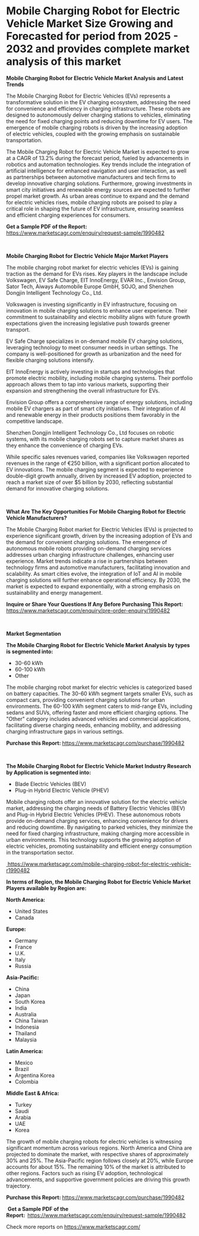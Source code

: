 <p><h1>Mobile Charging Robot for Electric Vehicle Market Size Growing and Forecasted for period from 2025 - 2032 and provides complete market analysis of this market</h1></p><p><strong>Mobile Charging Robot for Electric Vehicle Market Analysis and Latest Trends</strong></p>
<p><p>The Mobile Charging Robot for Electric Vehicles (EVs) represents a transformative solution in the EV charging ecosystem, addressing the need for convenience and efficiency in charging infrastructure. These robots are designed to autonomously deliver charging stations to vehicles, eliminating the need for fixed charging points and reducing downtime for EV users. The emergence of mobile charging robots is driven by the increasing adoption of electric vehicles, coupled with the growing emphasis on sustainable transportation.</p><p>The Mobile Charging Robot for Electric Vehicle Market is expected to grow at a CAGR of 13.2% during the forecast period, fueled by advancements in robotics and automation technologies. Key trends include the integration of artificial intelligence for enhanced navigation and user interaction, as well as partnerships between automotive manufacturers and tech firms to develop innovative charging solutions. Furthermore, growing investments in smart city initiatives and renewable energy sources are expected to further propel market growth. As urban areas continue to expand and the demand for electric vehicles rises, mobile charging robots are poised to play a critical role in shaping the future of EV infrastructure, ensuring seamless and efficient charging experiences for consumers.</p></p>
<p><strong>Get a Sample PDF of the Report:&nbsp;</strong> <a href="https://www.marketscagr.com/enquiry/request-sample/1990482?utm_campaign=3018&utm_medium=2&utm_source=Github&utm_content=ia&utm_term=31032025&utm_id=mobile-charging-robot-for-electric-vehicle">https://www.marketscagr.com/enquiry/request-sample/1990482</a></p>
<p>&nbsp;</p>
<p><strong>Mobile Charging Robot for Electric Vehicle Major Market Players</strong></p>
<p><p>The mobile charging robot market for electric vehicles (EVs) is gaining traction as the demand for EVs rises. Key players in the landscape include Volkswagen, EV Safe Charge, EIT InnoEnergy, EVAR Inc., Envision Group, Sator Tech, Aiways Automobile Europe GmbH, SOJO, and Shenzhen Dongjin Intelligent Technology Co., Ltd.</p><p>Volkswagen is investing significantly in EV infrastructure, focusing on innovation in mobile charging solutions to enhance user experience. Their commitment to sustainability and electric mobility aligns with future growth expectations given the increasing legislative push towards greener transport.</p><p>EV Safe Charge specializes in on-demand mobile EV charging solutions, leveraging technology to meet consumer needs in urban settings. The company is well-positioned for growth as urbanization and the need for flexible charging solutions intensify.</p><p>EIT InnoEnergy is actively investing in startups and technologies that promote electric mobility, including mobile charging systems. Their portfolio approach allows them to tap into various markets, supporting their expansion and strengthening the overall infrastructure for EVs.</p><p>Envision Group offers a comprehensive range of energy solutions, including mobile EV chargers as part of smart city initiatives. Their integration of AI and renewable energy in their products positions them favorably in the competitive landscape.</p><p>Shenzhen Dongjin Intelligent Technology Co., Ltd focuses on robotic systems, with its mobile charging robots set to capture market shares as they enhance the convenience of charging EVs.</p><p>While specific sales revenues varied, companies like Volkswagen reported revenues in the range of €250 billion, with a significant portion allocated to EV innovations. The mobile charging segment is expected to experience double-digit growth annually, driven by increased EV adoption, projected to reach a market size of over $5 billion by 2030, reflecting substantial demand for innovative charging solutions.</p></p>
<p>&nbsp;</p>
<p><strong>What Are The Key Opportunities For Mobile Charging Robot for Electric Vehicle Manufacturers?</strong></p>
<p><p>The Mobile Charging Robot market for Electric Vehicles (EVs) is projected to experience significant growth, driven by the increasing adoption of EVs and the demand for convenient charging solutions. The emergence of autonomous mobile robots providing on-demand charging services addresses urban charging infrastructure challenges, enhancing user experience. Market trends indicate a rise in partnerships between technology firms and automotive manufacturers, facilitating innovation and scalability. As smart cities evolve, the integration of IoT and AI in mobile charging solutions will further enhance operational efficiency. By 2030, the market is expected to expand exponentially, with a strong emphasis on sustainability and energy management.</p></p>
<p><strong>Inquire or Share Your Questions If Any Before Purchasing This Report:</strong> <a href="https://www.marketscagr.com/enquiry/pre-order-enquiry/1990482?utm_campaign=3018&utm_medium=2&utm_source=Github&utm_content=ia&utm_term=31032025&utm_id=mobile-charging-robot-for-electric-vehicle">https://www.marketscagr.com/enquiry/pre-order-enquiry/1990482</a></p>
<p>&nbsp;</p>
<p><strong>Market Segmentation</strong></p>
<p><strong>The Mobile Charging Robot for Electric Vehicle Market Analysis by types is segmented into:</strong></p>
<p><ul><li>30-60 kWh</li><li>60-100 kWh</li><li>Other</li></ul></p>
<p><p>The mobile charging robot market for electric vehicles is categorized based on battery capacities. The 30-60 kWh segment targets smaller EVs, such as compact cars, providing convenient charging solutions for urban environments. The 60-100 kWh segment caters to mid-range EVs, including sedans and SUVs, offering faster and more efficient charging options. The "Other" category includes advanced vehicles and commercial applications, facilitating diverse charging needs, enhancing mobility, and addressing charging infrastructure gaps in various settings.</p></p>
<p><strong>Purchase this Report:&nbsp;</strong><a href="https://www.marketscagr.com/purchase/1990482?utm_campaign=3018&utm_medium=2&utm_source=Github&utm_content=ia&utm_term=31032025&utm_id=mobile-charging-robot-for-electric-vehicle">https://www.marketscagr.com/purchase/1990482</a></p>
<p>&nbsp;</p>
<p><strong>The Mobile Charging Robot for Electric Vehicle Market Industry Research by Application is segmented into:</strong></p>
<p><ul><li>Blade Electric Vehicles (BEV)</li><li>Plug-in Hybrid Electric Vehicle (PHEV)</li></ul></p>
<p><p>Mobile charging robots offer an innovative solution for the electric vehicle market, addressing the charging needs of Battery Electric Vehicles (BEV) and Plug-in Hybrid Electric Vehicles (PHEV). These autonomous robots provide on-demand charging services, enhancing convenience for drivers and reducing downtime. By navigating to parked vehicles, they minimize the need for fixed charging infrastructure, making charging more accessible in urban environments. This technology supports the growing adoption of electric vehicles, promoting sustainability and efficient energy consumption in the transportation sector.</p></p>
<p><a href="https://www.marketscagr.com/mobile-charging-robot-for-electric-vehicle-r1990482?utm_campaign=3018&utm_medium=2&utm_source=Github&utm_content=ia&utm_term=31032025&utm_id=mobile-charging-robot-for-electric-vehicle">&nbsp;https://www.marketscagr.com/mobile-charging-robot-for-electric-vehicle-r1990482</a></p>
<p><strong>In terms of Region, the Mobile Charging Robot for Electric Vehicle Market Players available by Region are:</strong></p>
<p>
    <p> <strong> North America: </strong>
        <ul>
            <li>United States</li>
            <li>Canada</li>
        </ul>
        </p> 
    <p> <strong> Europe: </strong>
        <ul>
            <li>Germany</li>
            <li>France</li>
            <li>U.K.</li>
            <li>Italy</li>
            <li>Russia</li>
        </ul>
        </p> 
    <p> <strong> Asia-Pacific: </strong>
        <ul>
            <li>China</li>
            <li>Japan</li>
            <li>South Korea</li>
            <li>India</li>
            <li>Australia</li>
            <li>China Taiwan</li>
            <li>Indonesia</li>
            <li>Thailand</li>
            <li>Malaysia</li>
        </ul>
        </p> 
    <p> <strong> Latin America: </strong>
        <ul>
            <li>Mexico</li>
            <li>Brazil</li>
            <li>Argentina Korea</li>
            <li>Colombia</li>
        </ul>
        </p> 
    <p> <strong> Middle East & Africa: </strong>
        <ul>
            <li>Turkey</li>
            <li>Saudi</li>
            <li>Arabia</li>
            <li>UAE</li>
            <li>Korea</li>
        </ul>
    </p>
    </p>
<p><p>The growth of mobile charging robots for electric vehicles is witnessing significant momentum across various regions. North America and China are projected to dominate the market, with respective shares of approximately 30% and 25%. The Asia-Pacific region follows closely at 20%, while Europe accounts for about 15%. The remaining 10% of the market is attributed to other regions. Factors such as rising EV adoption, technological advancements, and supportive government policies are driving this growth trajectory.</p></p>
<p><strong>Purchase this Report: </strong><a href="https://www.marketscagr.com/purchase/1990482?utm_campaign=3018&utm_medium=2&utm_source=Github&utm_content=ia&utm_term=31032025&utm_id=mobile-charging-robot-for-electric-vehicle">https://www.marketscagr.com/purchase/1990482</a></p>
<p>&nbsp;<strong>Get a Sample PDF of the Report:&nbsp;&nbsp;</strong><a href="https://www.marketscagr.com/enquiry/request-sample/1990482?utm_campaign=3018&utm_medium=2&utm_source=Github&utm_content=ia&utm_term=31032025&utm_id=mobile-charging-robot-for-electric-vehicle">https://www.marketscagr.com/enquiry/request-sample/1990482</a></p>
<p><strong></strong></p>
<p>Check more reports on <a href="https://www.marketscagr.com/?utm_campaign=3018&utm_medium=2&utm_source=Github&utm_content=ia&utm_term=31032025&utm_id=mobile-charging-robot-for-electric-vehicle">https://www.marketscagr.com/</a></p>